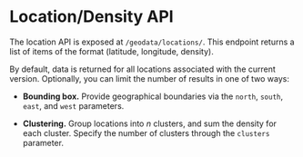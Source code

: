 # Location/Density API

The location API is exposed at `/geodata/locations/`. This endpoint returns a
list of items of the format (latitude, longitude, density).

By default, data is returned for all locations associated with the current
version. Optionally, you can limit the number of results in one of two ways:

* **Bounding box.** Provide geographical boundaries via the `north`, `south`,
  `east`, and `west` parameters.

* **Clustering.** Group locations into *n* clusters, and sum the density for
  each cluster. Specify the number of clusters through the `clusters`
  parameter.
